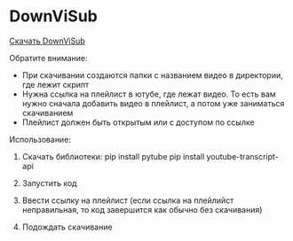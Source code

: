 # DownViSub

[Скачать DownViSub](https://github.com/xxDikeY/DownViSub/blob/main/DownViSub.py)

Обратите внимание:
- При скачивании создаются папки с названием видео в директории, где лежит скрипт
- Нужна ссылка на плейлист в ютубе, где лежат видео. То есть вам нужно сначала добавить видео в плейлист, 
а потом уже заниматься скачиванием
- Плейлист должен быть открытым или с доступом по ссылке

Использование:
1) Скачать библиотеки:
	pip install pytube
	pip install youtube-transcript-api

2) Запустить код
3) Ввести ссылку на плейлист (если ссылка на плейлийст неправильная, то код завершится как обычно без скачивания)
4) Подождать скачивание
